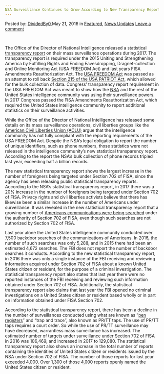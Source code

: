 ```yaml
---
NSA Surveillance Continues to Grow According to New Transparency Report
---
```

<article class="post-listing post-25779 post type-post status-publish format-standard has-post-thumbnail hentry 
 tag-continues tag-grow tag-nsa tag-report tag-surveillance tag-transparency">
<div class="post-inner">
<span>Posted by: <a href="https://www.deepdotweb.com/author/dividedby0/" title="">DividedBy0 </a></span>
<span>May 21, 2018</span>
<span>in <a href="https://www.deepdotweb.com/category/deepdot-news/" rel="category tag">Featured</a>, <a href="https://www.deepdotweb.com/category/news-updates/" rel="category tag">News Updates</a></span>
<span><a href="https://www.deepdotweb.com/2018/05/21/nsa-surveillance-continues-to-grow-according-to-new-transparency-report/#respond">Leave a comment</a></span>


<p>&nbsp;</p>
<p>The Office of the Director of National Intelligence released a statistical <a href="https://www.dni.gov/files/documents/icotr/2018-ASTR----CY2017----FINAL-for-Release-5.4.18.pdf">transparency report</a> on their mass surveillance operations during 2017. The transparency report is required under the 2015 Uniting and Strengthening America by Fulfilling Rights and Ending Eavesdropping, Dragnet-collection and Online Monitoring Act (USA FREEDOM Act) and last years FISA Amendments Reauthorization Act. The <a href="https://www.deepdotweb.com/2015/05/22/patriot-act-extension-dies-senate-ready-to-vote-on-usa-freedom-act/">USA FREEDOM Act</a> was passed as an attempt to roll back <a href="https://www.deepdotweb.com/2015/06/01/section-215-expires-senate-approves-usa-freedom-act/">Section 215 of the USA PATRIOT Act</a>, which allowed for the bulk collection of data. Congress’ transparency report requirement in the USA FREEDOM Act was meant to show how the <a href="https://www.deepdotweb.com/tag/nsa/">NSA</a> and the rest of the United States intelligence community was using their surveillance powers. In 2017 Congress passed the FISA Amendments Reauthorization Act, which required the United States intelligence community to report additional statistics on their surveillance activities.</p>
<p>While the Office of the Director of National Intelligence has released some details on its mass surveillance operations, civil liberties groups like the <a href="https://www.aclu.org/blog/national-security/privacy-and-surveillance/4-things-be-worried-about-nsas-new-transparency">American Civil Liberties Union (ACLU)</a> argue that the intelligence community has not fully compliant with the reporting requirements of the USA FREEDOM Act. Despite the NSA’s legal obligation to report the number of unique identifiers, such as phone numbers, those statistics were not released in the intelligence community’s new statistical transparency report. According to the report the NSA’s bulk collection of phone records tripled last year, exceeding half a billion records.</p>
<p>The new statistical transparency report shows the largest increase in the number of foreigners being targeted under Section 702 of FISA, since the agency has been releasing public statistical transparency reports. According to the NSA’s statistical transparency report, in 2017 there was a 20% increase in the number of foreigners being targeted under Section 702 of FISA. Privacy rights and civil liberties activists believe that there has likewise been a similar increase in the number of Americans under surveillance. It was revealed in the new statistical transparency report that a growing number of <a href="https://www.deepdotweb.com/2017/12/24/nsa-leak-reveals-program-spies-contents-americans-communications/">Americans communications were being searched</a> under the authority of Section 702 of FISA, even though such searches are not authorized by Section 702 of FISA.</p>
<p>Last year alone the United States intelligence community conducted over 7,500 backdoor searches of the communications of Americans. In 2016, the number of such searches was only 5,288, and in 2015 there had been an estimated 4,672 searches. The FBI does not report the number of backdoor searches it conducts. According to the new statistical transparency report, in 2016 there was only a single instance of the FBI receiving and reviewing information acquired under Section 702 of FISA about a known United States citizen or resident, for the purpose of a criminal investigation. The statistical transparency report also states that last year there were no reported instances of the FBI receiving and reviewing such information obtained under Section 702 of FISA. Additionally, the statistical transparency report also claims that last year the FBI opened no criminal investigations on a United States citizen or resident based wholly or in part on information obtained under FISA Section 702.</p>
<p>According to the statistical transparency report, there has been a decline in the number of surveillances conducted using what are known as “<a href="https://www.deepdotweb.com/2016/11/03/electronic-surveillance-requests-500-percent-united-states/">pen registers</a>” and “trap and trace”, also known as PR/TT taps. The use of PR/TT taps requires a court order. So while the use of PR/TT surveillance may have decreased, warrantless mass surveillance has increased. The estimated number of targets under surveillance under Section 702 of FISA in 2016 was 106,469, and increased in 2017 to 129,080. The statistical transparency report also shows an increase in the total number of reports containing the identities of United States citizen or residents issued by the NSA under Section 702 of FISA. The number of those reports for last year exceeded 4,000. Over 1,300 of those 4,000 reports openly named the United States citizen or resident.</p>
</div>
<span style="display:none"><a href="https://www.deepdotweb.com/tag/continues/" rel="tag">continues</a> <a href="https://www.deepdotweb.com/tag/grow/" rel="tag">grow</a> <a href="https://www.deepdotweb.com/tag/nsa/" rel="tag">nsa</a> <a href="https://www.deepdotweb.com/tag/report/" rel="tag">report</a> <a href="https://www.deepdotweb.com/tag/surveillance/" rel="tag">surveillance</a> <a href="https://www.deepdotweb.com/tag/transparency/" rel="tag">transparency</a></span> <span style="display:none" class="updated">2018-05-21<a href="https://www.deepdotweb.com/author/dividedby0/" title="Posts by DividedBy0" rel="author">DividedBy0</a></strong></div>
</div>
</article>

